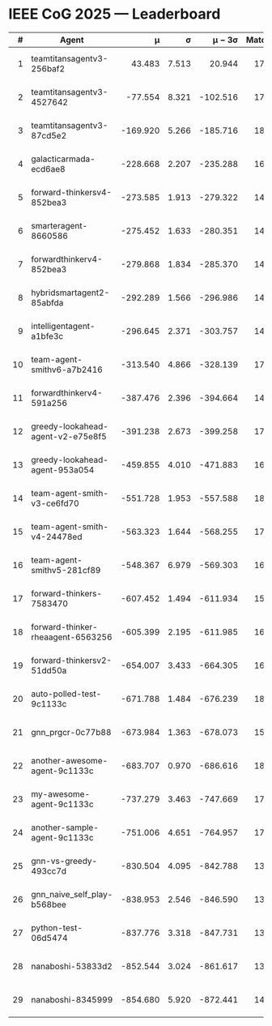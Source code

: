 # IEEE CoG 2025 — Leaderboard

| # | Agent | μ | σ | μ − 3σ | Matches | Updated |
|---:|---|---:|---:|---:|---:|---|
| 1 | teamtitansagentv3-256baf2 | 43.483 | 7.513 | 20.944 | 17396 | 2025-08-24 02:01 |
| 2 | teamtitansagentv3-4527642 | -77.554 | 8.321 | -102.516 | 17110 | 2025-08-24 02:01 |
| 3 | teamtitansagentv3-87cd5e2 | -169.920 | 5.266 | -185.716 | 18326 | 2025-08-24 02:01 |
| 4 | galacticarmada-ecd6ae8 | -228.668 | 2.207 | -235.288 | 16120 | 2025-08-24 02:01 |
| 5 | forward-thinkersv4-852bea3 | -273.585 | 1.913 | -279.322 | 14027 | 2025-08-24 02:01 |
| 6 | smarteragent-8660586 | -275.452 | 1.633 | -280.351 | 14594 | 2025-08-24 02:01 |
| 7 | forwardthinkerv4-852bea3 | -279.868 | 1.834 | -285.370 | 14115 | 2025-08-24 02:01 |
| 8 | hybridsmartagent2-85abfda | -292.289 | 1.566 | -296.986 | 14661 | 2025-08-24 02:01 |
| 9 | intelligentagent-a1bfe3c | -296.645 | 2.371 | -303.757 | 14699 | 2025-08-24 02:01 |
| 10 | team-agent-smithv6-a7b2416 | -313.540 | 4.866 | -328.139 | 17260 | 2025-08-24 02:01 |
| 11 | forwardthinkerv4-591a256 | -387.476 | 2.396 | -394.664 | 14384 | 2025-08-24 02:01 |
| 12 | greedy-lookahead-agent-v2-e75e8f5 | -391.238 | 2.673 | -399.258 | 17516 | 2025-08-24 02:01 |
| 13 | greedy-lookahead-agent-953a054 | -459.855 | 4.010 | -471.883 | 16196 | 2025-08-24 02:01 |
| 14 | team-agent-smith-v3-ce6fd70 | -551.728 | 1.953 | -557.588 | 18322 | 2025-08-24 02:01 |
| 15 | team-agent-smith-v4-24478ed | -563.323 | 1.644 | -568.255 | 17762 | 2025-08-24 02:01 |
| 16 | team-agent-smithv5-281cf89 | -548.367 | 6.979 | -569.303 | 16960 | 2025-08-24 02:01 |
| 17 | forward-thinkers-7583470 | -607.452 | 1.494 | -611.934 | 15880 | 2025-08-24 02:01 |
| 18 | forward-thinker-rheaagent-6563256 | -605.399 | 2.195 | -611.985 | 16488 | 2025-08-24 02:01 |
| 19 | forward-thinkersv2-51dd50a | -654.007 | 3.433 | -664.305 | 16648 | 2025-08-24 02:01 |
| 20 | auto-polled-test-9c1133c | -671.788 | 1.484 | -676.239 | 18040 | 2025-08-24 02:01 |
| 21 | gnn_prgcr-0c77b88 | -673.984 | 1.363 | -678.073 | 15460 | 2025-08-24 02:01 |
| 22 | another-awesome-agent-9c1133c | -683.707 | 0.970 | -686.616 | 18320 | 2025-08-24 02:01 |
| 23 | my-awesome-agent-9c1133c | -737.279 | 3.463 | -747.669 | 17280 | 2025-08-24 02:01 |
| 24 | another-sample-agent-9c1133c | -751.006 | 4.651 | -764.957 | 17420 | 2025-08-24 02:01 |
| 25 | gnn-vs-greedy-493cc7d | -830.504 | 4.095 | -842.788 | 13940 | 2025-08-24 02:01 |
| 26 | gnn_naive_self_play-b568bee | -838.953 | 2.546 | -846.590 | 13680 | 2025-08-24 02:01 |
| 27 | python-test-06d5474 | -837.776 | 3.318 | -847.731 | 13970 | 2025-08-24 02:01 |
| 28 | nanaboshi-53833d2 | -852.544 | 3.024 | -861.617 | 13380 | 2025-08-24 02:01 |
| 29 | nanaboshi-8345999 | -854.680 | 5.920 | -872.441 | 14350 | 2025-08-24 02:01 |
